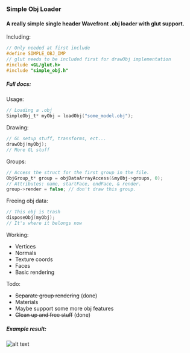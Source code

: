### Simple Obj Loader
####  A really simple single header Wavefront .obj loader with glut support.

Including:
```c
// Only needed at first include
#define SIMPLE_OBJ_IMP
// glut needs to be included first for drawObj implementation
#include <GL/glut.h>
#include "simple_obj.h"
```

##### Full docs:
Usage:

```c
// Loading a .obj
SimpleObj_t* myObj = loadObj("some_model.obj");
```

Drawing:
```c
// GL setup stuff, transforms, ect...
drawObj(myObj);
// More GL stuff
```

Groups:
```c
// Access the struct for the first group in the file.
ObjGroup_t* group = objDataArrayAccess(&myObj->groups, 0);
// Attributes: name, startFace, endFace, & render.
group->render = false; // don't draw this group.
```

Freeing obj data:
```c
// This obj is trash
disposeObj(myObj);
// It's where it belongs now
```

Working:

- Vertices
- Normals
- Texture coords
- Faces
- Basic rendering

Todo:
- ~~Separate group rendering~~ (done)
- Materials
- Maybe support some more obj features
- ~~Clean up and free stuff~~ (done)

##### Example result:

![alt text](https://i.imgur.com/ozT39Jh.png "Future gun")
